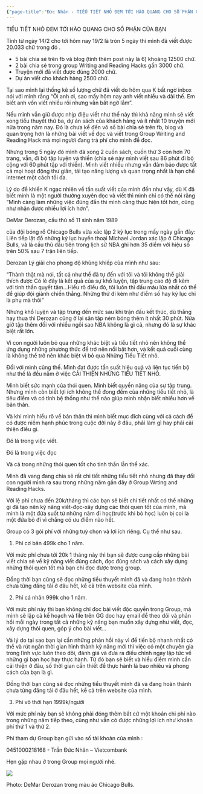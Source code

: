 ```yaml
---
{"page-title":"Đức Nhân - TIỂU TIẾT NHỎ ĐEM TỚI HÀO QUANG CHO SỐ PHẬN CỦA BẠN... | Facebook","url":"https://www.facebook.com/ducnhan89/posts/pfbid027jd6dUg9ab9DDr1JAAfwhCoLsm6oybtrPCszXpcrVsGgPj8axDbkpyBfh7qh8i1Dl","date":"2023-08-06","title":"TIỂU TIẾT NHỎ ĐEM TỚI HÀO QUANG CHO SỐ PHẬN CỦA BẠN","dg-publish":true,"dg-hide":true,"permalink":"/articals/tran-duc-nhan/tieu-tiet-nho-dem-toi-hao-quang-cho-so-phan-cua-ban/","hide":true,"dgPassFrontmatter":true}
---
```


TIỂU TIẾT NHỎ ĐEM TỚI HÀO QUANG CHO SỐ PHẬN CỦA BẠN

Tính từ ngày 14/2 cho tới hôm nay 19/2 là tròn 5 ngày thì mình đã viết được 20.033 chữ trong đó .

- 5 bài chia sẻ trên fb và blog (tính thêm post này là 6) khoảng 12500 chữ.
- 2 bài chia sẻ trong group Writing and Reading Hacks gần 3000 chữ.
- Truyện mới đã viết được đúng 2000 chữ.
- Dự án viết cho khách hàng 2500 chữ.

Tại sao mình lại thống kê số lượng chữ đã viết do hôm qua K bất ngờ inbox nói với mình rằng “Ôi anh ơi, sao mấy hôm nay anh viết nhiều và dài thế. Em biết anh vốn viết nhiều rồi nhưng vẫn bất ngờ lắm”.

Nếu mình vẫn giữ được nhịp điệu viết như thế này thì khả năng mình sẽ viết xong tiểu thuyết thứ ba, dự án sách của khách hàng và ít nhất 10 truyện mới nữa trong năm nay. Đó là chưa kể đến vô số bài chia sẻ trên fb, blog và quan trọng hơn là những bài viết về đọc và viết trong Group Writing and Reading Hack mà mọi người đang trả phí cho mình để đọc.

Nhưng trong 5 ngày đó mình đã xong 2 cuốn sách, cuốn thứ 3 còn hơn 70 trang, vẫn, đi bộ tập luyện và thiền (chia sẻ này mình viết sau 86 phút đi bộ cộng với 60 phút tập với thiền). Mình viết nhiều nhưng vẫn đảm bảo được tất cả mọi hoạt động thư giãn, tái tạo năng lượng và quan trọng nhất là hạn chế internet một cách tối đa.

Lý do để khiến K ngạc nhiên về tần suất viết của mình đến như vậy, dù K đã biết mình là một người thường xuyên đọc và viết thì mình chỉ có thể nói rằng “Mình càng làm những việc đúng đắn thì mình càng thực hiện tốt hơn, cũng như nhận được nhiều lợi ích hơn”.

DeMar Derozan, cầu thủ số 11 sinh năm 1989

của đội bóng rổ Chicago Bulls vừa xác lập 2 kỷ lục trong mấy ngày gần đây: Liên tiếp lật đổ những kỷ lục huyền thoại Michael Jordan xác lập ở Chicago Bulls, và là cầu thủ đầu tiên trong lịch sử NBA ghi hơn 35 điểm với hiệu số trên 50% sau 7 trận liên tiếp.

Derozan Lý giải cho phong độ khủng khiếp của mình như sau:

“Thành thật mà nói, tất cả như thể đã tự đến với tôi và tôi không thể giải thích được Có lẽ đây là kết quả của sự khổ luyện, tập trung cao độ đi kèm với tinh thần quyết tâm…Hiểu rõ điều đó, tôi luôn thi đấu máu lửa nhất có thể để giúp đội giành chiến thắng. Những thứ đi kèm như điểm số hay kỷ lục chỉ là phụ mà thôi”

Nhưng khổ luyện và tập trung đến mức sau khi trận đấu kết thúc, dù thắng hay thua thì Derozan cũng ở lại sân tập ném bóng thêm ít nhất 30 phút. Nửa giờ tập thêm đối với nhiều ngôi sao NBA không là gì cả, nhưng đó là sự khác biệt rất lớn.

Vì con người luôn bỏ qua những khác biệt và tiểu tiết nhỏ nên không thể ứng dụng những phương thức để trở nên nổi bật hơn, và kết quả cuối cùng là không thể trở nên khác biệt vì bỏ qua Những Tiểu Tiết nhỏ.

Đối với mình cũng thế. Mình đạt được tần suất hiệu quả và liên tục tiến bộ như thế là đều nằm ở việc CẢI THIỆN NHỮNG TIỂU TIẾT NHỎ.

Mình biết sức mạnh của thói quen. Mình biết quyền năng của sự tập trung. Nhưng mình còn biết lợi ích không thể đong đếm của những tiểu tiết nhỏ, là tiêu điểm và có tính bệ thống như thế nào giúp mình nhận biết nhiều hơn về bản thân.

Và khi mình hiểu rõ về bản thân thì mình biết mục đích cùng với cả cách để có được niềm hạnh phúc trong cuộc đời này ở đâu, phải làm gì hay phải cải thiện điều gì.

Đó là trong việc viết.

Đó là trong việc đọc

Và cả trong những thói quen tốt cho tinh thần lẫn thể xác.

Mình đã vang đang chia sẻ rất chi tiết những tiểu tiết nhỏ nhưng đã thay đổi con người mình ra sau trong những năm gần đây ở Group Wrting and Reading Hacks.

Với lệ phí chưa đến 20k/tháng thì các bạn sẽ biết chi tiết nhất có thể những gì đã tạo nên kỹ năng viết-đọc-xây dựng các thói quen tốt của mình, mà mình là một đứa suốt từ những năm đi học(trước khi bỏ học) luôn bị coi là một đứa bỏ đi vì chẳng có ưu điểm nào hết.

Group có 3 gói phí với những tuỳ chọn và lợi ích riêng. Cụ thể như sau.

1. Phí cơ bản 499k cho 1 năm.

Với mức phí chưa tới 20k 1 tháng này thì bạn sẽ được cung cấp những bài viết chia sẻ về kỹ năng viết đúng cách, đọc đúng sách và cách xây dựng những thói quen tốt mà bạn chỉ đọc được trong group.

Đồng thời bạn cũng sẽ đọc những tiểu thuyết mình đã và đang hoàn thành chưa từng đăng tải ở đâu hết, kể cả trên website của mình.

2. Phí cá nhân 999k cho 1 năm.

Với mức phí này thì bạn không chỉ đọc bài viết độc quyền trong Group, mà mình sẽ lập cả kế hoạch và file trên GG doc hay email để theo dõi và phản hồi mỗi ngày trong tất cả những kỹ năng bạn muốn xây dựng như viết, đọc, xây dựng thói quen, góp ý cho bài viết...

Và lý do tại sao bạn lại cần những phản hồi này vì để tiến bộ nhanh nhất có thể và rút ngắn thời gian hình thành kỹ năng mới thì việc có một chuyên gia trong lĩnh vực luôn theo dõi, đánh giá và đưa ra điều chỉnh ngay lập tức về những gì bạn học hay thực hành. Từ đó bạn sẽ biết và hiểu điểm mình cẩn cải thiện ở đâu, số thời gian cần thiết để thực hành là bao nhiêu và phong cách của bạn là gì.

Đồng thời bạn cũng sẽ đọc những tiểu thuyết mình đã và đang hoàn thành chưa từng đăng tải ở đâu hết, kể cả trên website của mình.

3. Phí vô thời hạn 1999k/người

Với mức phí này bạn sẽ không phải đóng thêm bất cứ một khoản chi phí nào trong những năm tiếp theo, cũng như vẫn có được những lợi ích như khoản phí thứ 1 và thứ 2.

Phí tham dự Group bạn gửi vào số tài khoản của mình :

0451000218168 - Trần Đức Nhân – Vietcombank

Hẹn gặp nhau ở trong Group mọi người nhé.

![](https://i.imgur.com/eEJqXxZ.png)

Photo: DeMar Derozan trong màu áo Chicago Bulls.
